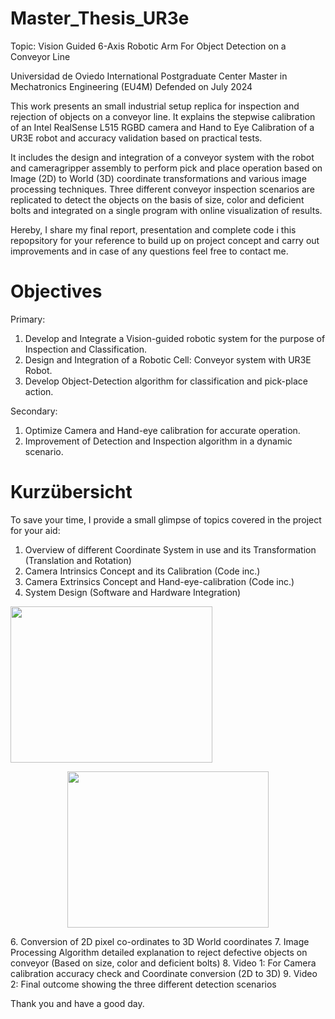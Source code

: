 # Master_Thesis_UR3e
Topic: Vision Guided 6-Axis Robotic Arm For Object Detection on a Conveyor Line

Universidad de Oviedo
International Postgraduate Center
Master in Mechatronics Engineering (EU4M)
Defended on July 2024

This work presents an small industrial setup replica for inspection and rejection of objects on a conveyor line. It explains the stepwise calibration of an Intel RealSense L515 RGBD camera and Hand
to Eye Calibration of a UR3E robot and accuracy validation based on practical tests. 

It includes the design and integration of a conveyor system with the robot and cameragripper assembly to perform pick and place operation based on Image (2D) to World (3D) coordinate transformations and various image processing techniques. Three different conveyor inspection scenarios are replicated to detect the objects on the basis of size, color and deficient bolts and integrated on a single program with online visualization of results.

Hereby, I share my final report, presentation and complete code i this repopsitory for your reference to build up on project concept and carry out improvements and in case of any questions feel free to contact me.

# Objectives

Primary:
1. Develop and Integrate a Vision-guided robotic system for the purpose of Inspection and Classification.
2. Design and Integration of a Robotic Cell: Conveyor system with UR3E Robot.
3. Develop Object-Detection algorithm for classification and pick-place action.

Secondary:
1. Optimize Camera and Hand-eye calibration for accurate operation.
2. Improvement of Detection and Inspection algorithm in a dynamic scenario.

# Kurzübersicht
To save your time, I provide a small glimpse of topics covered in the project for your aid:
1. Overview of different Coordinate System in use and its Transformation (Translation and Rotation)
2. Camera Intrinsics Concept and its Calibration (Code inc.)
3. Camera Extrinsics Concept and Hand-eye-calibration (Code inc.)
4. System Design (Software and Hardware Integration)
   <p align="center">
  <img src="docs/voxelnext.png" width="80%" height="250">
</p>
<p align="center">
  <img src="docs/voxelnext.png" width="80%" height="250">
</p>
6. Conversion of 2D pixel co-ordinates to 3D World coordinates
7. Image Processing Algorithm detailed explanation to reject defective objects on conveyor (Based on size, color and deficient bolts)
8. Video 1: For Camera calibration accuracy check and Coordinate conversion (2D to 3D)
9. Video 2: Final outcome showing the three different detection scenarios

Thank you and have a good day. 
  











